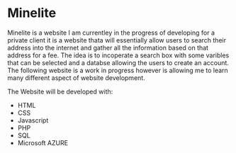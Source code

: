 # Minelite

Minelite is a website I am currentley in the progress of developing for a private client it is a website thata will essentially allow users to search their address into the internet and gather all the information based on that address for a fee. The idea is to incoperate a search box with some varibles that can be selected and a databse allowing the users to create an account. The following website is a work in progress however is allowing me to learn many different aspect of website development.

The Website will be developed with:
- HTML
- CSS
- Javascript
- PHP
- SQL
- Microsoft AZURE
